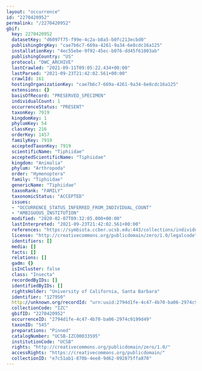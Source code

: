 ```yaml
---
layout: "occurrence"
id: "2270420952"
permalink: "/2270420952"
gbif:
  key: 2270420952
  datasetKey: "d6097f75-f99e-4c2a-b8a5-b0fc213ecbd0"
  publishingOrgKey: "cae7b6c7-669a-4261-9a34-6e8cdc16a125"
  installationKey: "4ec55ebe-9f92-45ec-b076-dd45f61003ab"
  publishingCountry: "US"
  protocol: "DWC_ARCHIVE"
  lastCrawled: "2021-09-11T09:05:22.434+00:00"
  lastParsed: "2021-09-23T21:42:02.561+00:00"
  crawlId: 161
  hostingOrganizationKey: "cae7b6c7-669a-4261-9a34-6e8cdc16a125"
  extensions: {}
  basisOfRecord: "PRESERVED_SPECIMEN"
  individualCount: 1
  occurrenceStatus: "PRESENT"
  taxonKey: 7919
  kingdomKey: 1
  phylumKey: 54
  classKey: 216
  orderKey: 1457
  familyKey: 7919
  acceptedTaxonKey: 7919
  scientificName: "Tiphiidae"
  acceptedScientificName: "Tiphiidae"
  kingdom: "Animalia"
  phylum: "Arthropoda"
  order: "Hymenoptera"
  family: "Tiphiidae"
  genericName: "Tiphiidae"
  taxonRank: "FAMILY"
  taxonomicStatus: "ACCEPTED"
  issues:
  - "OCCURRENCE_STATUS_INFERRED_FROM_INDIVIDUAL_COUNT"
  - "AMBIGUOUS_INSTITUTION"
  modified: "2020-02-07T09:32:05.000+00:00"
  lastInterpreted: "2021-09-23T21:42:02.561+00:00"
  references: "https://symbiota.ccber.ucsb.edu:443/collections/individual/index.php?occid=127950"
  license: "http://creativecommons.org/publicdomain/zero/1.0/legalcode"
  identifiers: []
  media: []
  facts: []
  relations: []
  gadm: {}
  isInCluster: false
  class: "Insecta"
  recordedByIDs: []
  identifiedByIDs: []
  rightsHolder: "University of California, Santa Barbara"
  identifier: "127950"
  http://unknown.org/recordId: "urn:uuid:2794d1fe-4c47-4b70-ba06-2974c9199d49"
  collectionCode: "IZC"
  gbifID: "2270420952"
  occurrenceID: "2794d1fe-4c47-4b70-ba06-2974c9199d49"
  taxonID: "545"
  preparations: "Pinned"
  catalogNumber: "UCSB-IZC00033595"
  institutionCode: "UCSB"
  rights: "http://creativecommons.org/publicdomain/zero/1.0/"
  accessRights: "https://creativecommons.org/publicdomain/"
  collectionID: "e7c51ab1-870b-4ee8-9d62-092875ffa870"
---
```

